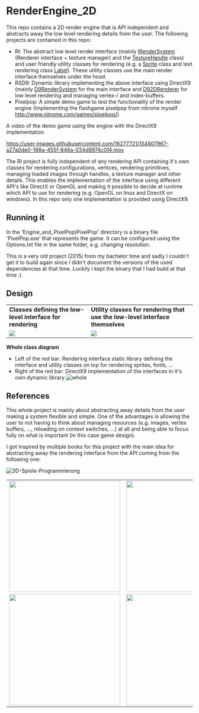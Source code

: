 # RenderEngine_2D

This repo contains a 2D render engine that is API independent and abstracts away the low level rendering details from the user. The following projects are contained in this repo:
- RI: The abstract low level render interface (mainly [IRenderSystem](Engine_and_PixelPop/Include/IRenderSystem.h) (Renderer interface + texture manager) and the [TextureHandle](Engine_and_PixelPop/Include/HandleMgr.h) class) and user friendly utility classes for rendering (e.g. a [Sprite](Engine_and_PixelPop/Include/Drawable/Sprite.h) class and text rendering class [Label](Engine_and_PixelPop/Include/Drawable/Label.h)). These utility classes use the main render interface themselves under the hood.
- RSD9: Dynamic library implementing the above interface using DirectX9 (mainly [D9RenderSystem](Engine_and_PixelPop/RI/RID9/D9RenderSystem.h) for the main interface and [D92DRenderer](Engine_and_PixelPop/RI/RID9/D92DRenderer.h) for low level rendering and managing vertex-/ and index-buffers.
- Pixelpop: A simple demo game to test the functionality of the render engine (Implementing the flashgame pixelpop from nitrome myself http://www.nitrome.com/games/pixelpop/) 


A video of the demo game using the engine with the DirectX9 implementation.

https://user-images.githubusercontent.com/16277721/154807967-a27a0de0-198a-455f-846a-034d8974c0f4.mov


The RI project is fully independent of any rendering API containing it's own classes for rendering configurations, vertices, rendering primitives, managing loaded images through handles, a texture manager and other details. This enables the implementation of the interface using different API's like DirectX or OpenGL and making it possible to decide at runtime which API to use for rendering (e.g. OpenGL on linux and DirectX on windows). In this repo only one implementation is provided using DirectX9.


## Running it
In the 'Engine_and_PixelPop\PixelPop' directory is a binary file 'PixelPop.exe' that represents the game. It can be configured using the Options.txt file in the same folder, e.g. changing resolution. 

This is a very old project (2015) from my bachelor time and sadly I couldn't get it to build again since I didn't document the versions of the used dependencies at that time. Luckily I kept the binary that I had build at that time :)


## Design
<table>
  <tr>
    <td><strong>Classes defining the low-level interface for rendering</strong></td>
    <td><strong>Utility classes for rendering that use the low-level interface themselves</strong></td>
  </tr>
  <tr>
    <td><img src="https://user-images.githubusercontent.com/16277721/154995749-8a6f4204-3567-40bd-ab1e-5a77a63926b7.png"></td>
    <td><img src="https://user-images.githubusercontent.com/16277721/154996276-84ddcbc5-a396-4c18-8588-a29419db6b51.png"></td>
  </tr>
</table>

<strong>Whole class diagram</strong>
- Left of the red bar: Rendering interface static library defining the interface and utility classes on top for rendering sprites, fonts, ...
- Right of the red bar: DirectX9 implementation of the interfaces in it's own dynamic library 
![whole](https://user-images.githubusercontent.com/16277721/154996572-4cb2aecd-f7a0-4fc0-bca5-81ca42c6cc01.png)


## References
This whole project is mainly about abstracting away details from the user making a system flexible and simple. One of the advantages is allowing the user to not having to think about managing resources (e.g. images, vertex buffers, ..., reloading on context switches, ...) at all and being able to focus fully on what is important (in this case game design).

I got inspired by multiple books for this project with the main idea for abstracting away the rendering interface from the API coming from the following one:

![3D-Spiele-Programmierung](https://images-na.ssl-images-amazon.com/images/I/51wM8CIGjjL._SX363_BO1,204,203,200_.jpg)

<table>
  <tr>
    <td><img src="https://images-na.ssl-images-amazon.com/images/I/51mQl0y9NGL._SX382_BO1,204,203,200_.jpg" width="300"></td>
    <td><img src="https://images-na.ssl-images-amazon.com/images/I/51V1DUCnkQL._SX352_BO1,204,203,200_.jpg" width="300"></td>
    <td><img src="https://images-na.ssl-images-amazon.com/images/I/61T+7acdSSL.jpg" width="300"></td>
  </tr>
  <tr>
    <td><img src="https://images-na.ssl-images-amazon.com/images/I/71Kfg2zTisL.jpg" width="300"></td>
    <td><img src="https://images-na.ssl-images-amazon.com/images/I/41zo5mj1VAL.jpg" width="300"></td>
    <td><img src="https://images-na.ssl-images-amazon.com/images/I/51OWUuHWYFL.jpg" width="300"></td>
  </tr>
</table>
